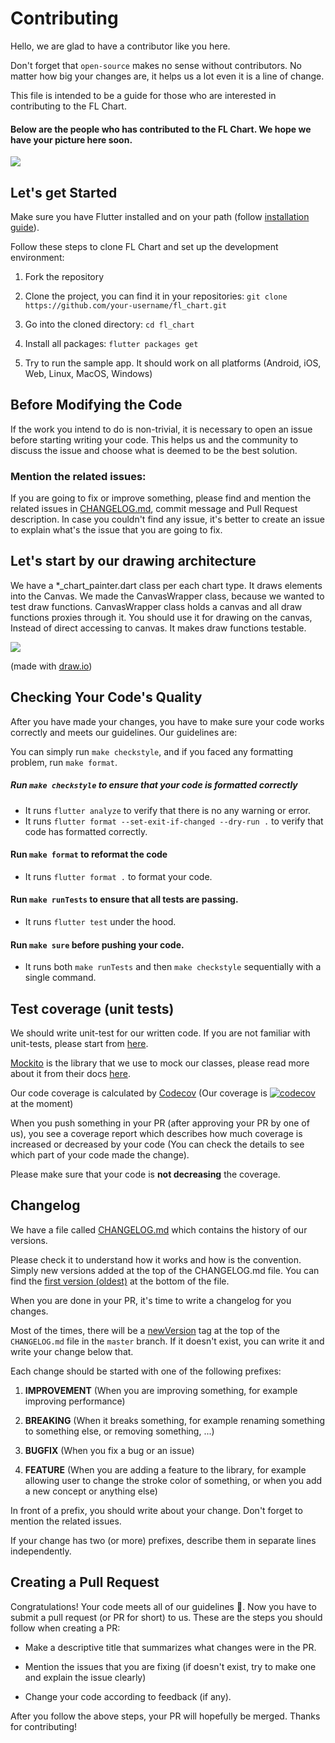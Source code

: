 # Contributing
Hello, we are glad to have a contributor like you here.  

Don't forget that `open-source` makes no sense without contributors. No matter how big your changes are, it helps us a lot even it is a line of change.

This file is intended to be a guide for those who are interested in contributing to the FL Chart.

#### Below are the people who has contributed to the FL Chart. We hope we have your picture here soon.
[![](https://opencollective.com/fl_chart/contributors.svg?width=890&button=false)](https://github.com/imaNNeo/fl_chart/graphs/contributors)

## Let's get Started

Make sure you have Flutter installed and on your path (follow [installation guide](https://docs.flutter.dev/get-started/install)).

Follow these steps to clone FL Chart and set up the development environment:

1. Fork the repository

2. Clone the project, you can find it in your repositories: `git clone https://github.com/your-username/fl_chart.git`

3. Go into the cloned directory: `cd fl_chart`

4. Install all packages: `flutter packages get`

5. Try to run the sample app. It should work on all platforms (Android, iOS, Web, Linux, MacOS, Windows)

## Before Modifying the Code

If the work you intend to do is non-trivial, it is necessary to open
an issue before starting writing your code. This helps us and the
community to discuss the issue and choose what is deemed to be the
best solution.

### Mention the related issues:
If you are going to fix or improve something, please find and mention the related issues in [CHANGELOG.md](#changelog), commit message and Pull Request description.
In case you couldn't find any issue, it's better to create an issue to explain what's the issue that you are going to fix.

## Let's start by our drawing architecture
We have a *_chart_painter.dart class per each chart type. It draws elements into the Canvas.
We made the CanvasWrapper class, because we wanted to test draw functions.
CanvasWrapper class holds a canvas and all draw functions proxies through it.
You should use it for drawing on the canvas, Instead of direct accessing to canvas.
It makes draw functions testable.

<img src="https://github.com/imaNNeo/fl_chart/raw/master/repo_files/images/architecture/fl_chart_architecture.jpg" />

(made with [draw.io](https://drive.google.com/file/d/1bj-2TqTRUh80dRKJk10drPNeA3fp3EA8/view))

## Checking Your Code's Quality

After you have made your changes, you have to make sure your code works
correctly and meets our guidelines. Our guidelines are:

You can simply run `make checkstyle`, and if you faced any formatting problem, run `make format`.

##### Run `make checkstyle` to ensure that your code is formatted correctly
- It runs `flutter analyze` to verify that there is no any warning or error.
- It runs `flutter format --set-exit-if-changed --dry-run .` to verify that code has formatted correctly.

#### Run `make format` to reformat the code
- It runs `flutter format .` to format your code.


#### Run `make runTests` to ensure that all tests are passing.
- It runs `flutter test` under the hood.

#### Run `make sure` before pushing your code.
- It runs both `make runTests` and then `make checkstyle` sequentially with a single command.

## Test coverage (unit tests)
We should write unit-test for our written code. If you are not familiar with unit-tests, please start from [here](https://docs.flutter.dev/cookbook/testing/unit/introduction).

[Mockito](https://pub.dev/packages/mockito) is the library that we use to mock our classes, please read more about it from their docs [here](https://github.com/dart-lang/mockito#lets-create-mocks).

Our code coverage is calculated by [Codecov](https://app.codecov.io/gh/imaNNeo/fl_chart) (Our coverage is [![codecov](https://codecov.io/gh/imaNNeo/fl_chart/branch/master/graph/badge.svg?token=XBhsIZBbZG)](https://codecov.io/gh/imaNNeo/fl_chart)
 at the moment)

When you push something in your PR (after approving your PR by one of us), you see a coverage report which describes how much coverage is increased or decreased by your code (You can check the details to see which part of your code made the change). 

Please make sure that your code is **not decreasing** the coverage.

## Changelog
We have a file called [CHANGELOG.md](https://github.com/imaNNeo/fl_chart/blob/master/CHANGELOG.md) which contains the history of our versions.

Please check it to understand how it works and how is the convention. Simply new versions added at the top of the CHANGELOG.md file. You can find the [first version (oldest)](https://github.com/imaNNeo/fl_chart/blob/master/CHANGELOG.md#001---released-on-2019-june-4) at the bottom of the file.

When you are done in your PR, it's time to write a changelog for you changes. 

Most of the times, there will be a [newVersion](https://github.com/imaNNeoFighT/fl_chart/blob/master/CHANGELOG.md#newversion) tag at the top of the `CHANGELOG.md` file in the `master` branch. If it doesn't exist, you can write it and write your change below that.

Each change should be started with one of the following prefixes:
1. **IMPROVEMENT** (When you are improving something, for example improving performance)

2. **BREAKING** (When it breaks something, for example renaming something to something else, or removing something, ...)

3. **BUGFIX** (When you fix a bug or an issue)

4. **FEATURE** (When you are adding a feature to the library, for example allowing user to change the stroke color of something, or when you add a new concept or anything else)

In front of a prefix, you should write about your change. Don't forget to mention the related issues.

If your change has two (or more) prefixes, describe them in separate lines independently.


## Creating a Pull Request

Congratulations! Your code meets all of our guidelines :100:. Now you have to
submit a pull request (or PR for short) to us. These are the steps you should
follow when creating a PR:
 
- Make a descriptive title that summarizes what changes were in the PR.

- Mention the issues that you are fixing (if doesn't exist, try to make one and explain the issue clearly)

- Change your code according to feedback (if any).

After you follow the above steps, your PR will hopefully be merged. Thanks for
contributing!

